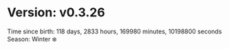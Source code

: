 # Version: v0.3.26
Time since birth: 118 days, 2833 hours, 169980 minutes, 10198800 seconds
Season: Winter ❄️
